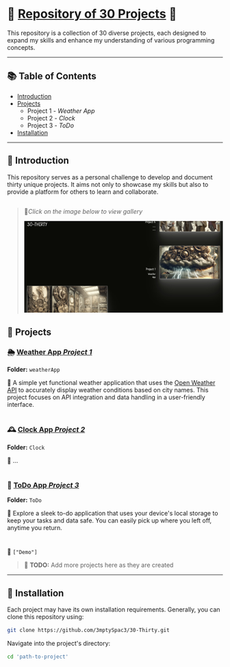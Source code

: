 
# 🚀 [Repository of 30 Projects](https://3mptyspac3.github.io/30-Thirty/) 🚀

This repository is a collection of 30 diverse projects, each designed to expand my skills and enhance my understanding of various programming concepts. 

---

## 📚 Table of Contents

- [Introduction](#introduction)
- [Projects](#projects)
  - Project 1 - *Weather App*
  - Project 2 - *Clock*
  - Project 3 - *ToDo*
- [Installation](#installation)

---

## 🌟 Introduction

This repository serves as a personal challenge to develop and document thirty unique projects. It aims not only to showcase my skills but also to provide a platform for others to learn and collaborate.

## 

> 🔻*Click on the image below to view gallery*
>
> [![30-Thirty](https://github.com/3mptySpac3/30-Thirty/blob/main/Thumbnail.jpg?raw=true)](https://3mptyspac3.github.io/30-Thirty/)

## 📁 Projects

### 🌦 [Weather App *Project 1*](https://3mptyspac3.github.io/30-Thirty/)

**Folder:** `weatherApp`

🔗 A simple yet functional weather application that uses the [Open Weather API](https://openweathermap.org/) to accurately display weather conditions based on city names. This project focuses on API integration and data handling in a user-friendly interface.

#

### 🕰️ [Clock App *Project 2*](https://3mptyspac3.github.io/30-Thirty/)

**Folder:** `Clock`

🔗 ...

#

### 📝 [ToDo App *Project 3*](https://3mptyspac3.github.io/30-Thirty/)

**Folder:** `ToDo`

🔗 Explore a sleek to-do application that uses your device's local storage to keep your tasks and data safe. You can easily pick up where you left off, anytime you return.

#

🎥 
`["Demo"]`

> 📝 **TODO:** Add more projects here as they are created

---

## 🔧 Installation

Each project may have its own installation requirements. Generally, you can clone this repository using:

```bash
git clone https://github.com/3mptySpac3/30-Thirty.git
```

Navigate into the project's directory:
```bash
cd 'path-to-project'
```

